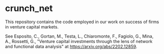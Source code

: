 # crunch_net
This repository contains the code employed in our work on success of firms in venture capital markets.

See Esposito, C., Gortan, M., Testa, L., Chiaromonte, F., Fagiolo, G., Mina, A., Rossetti, G., "Venture capital investments through the lens of network and functional data analysis" at https://arxiv.org/abs/2202.12859. 
